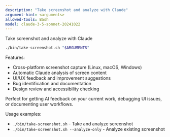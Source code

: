 ```yaml
---
description: "Take screenshot and analyze with Claude"
argument-hint: <arguments>
allowed-tools: Bash
model: claude-3-5-sonnet-20241022
---
```



Take screenshot and analyze with Claude

```bash
./bin/take-screenshot.sh "$ARGUMENTS"
```

Features:
- Cross-platform screenshot capture (Linux, macOS, Windows)
- Automatic Claude analysis of screen content
- UI/UX feedback and improvement suggestions
- Bug identification and documentation
- Design review and accessibility checking

Perfect for getting AI feedback on your current work, debugging UI issues, or documenting user workflows.

Usage examples:
- `./bin/take-screenshot.sh` - Take and analyze screenshot
- `./bin/take-screenshot.sh --analyze-only` - Analyze existing screenshot